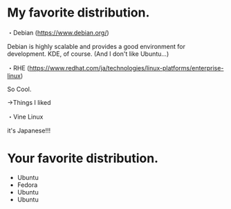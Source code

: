# My favorite distribution.

・Debian (https://www.debian.org/) 

Debian is highly scalable and provides a good environment for development. KDE, of course.
(And I don't like Ubuntu...)

・RHE (https://www.redhat.com/ja/technologies/linux-platforms/enterprise-linux)

So Cool.

→Things I liked

・Vine Linux

it's Japanese!!!

# Your favorite distribution.
- Ubuntu
- Fedora
- Ubuntu
- Ubuntu
